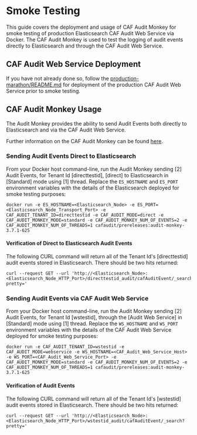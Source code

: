 # Smoke Testing

This guide covers the deployment and usage of CAF Audit Monkey for smoke testing of production Elasticsearch CAF Audit Web Service via Docker. The CAF Audit Monkey is used to test the logging of audit events directly to Elasticsearch and through the CAF Audit Web Service.

## CAF Audit Web Service Deployment

If you have not already done so, follow the [production-marathon/README.md](../README.md) for deployment of the production CAF Audit Web Service prior to smoke testing.

## CAF Audit Monkey Usage

The Audit Monkey provides the ability to send Audit Events both directly to Elasticsearch and via the CAF Audit Web Service.

Further information on the CAF Audit Monkey can be found [here](https://github.com/CAFAudit/audit-service/tree/develop/caf-audit-monkey).

### Sending Audit Events Direct to Elasticsearch

From your Docker host command-line, run the Audit Monkey sending [2] Audit Events, for Tenant Id [directtestid], [direct] to Elasticsearch in [Standard] mode using [1] thread. Replace the `ES_HOSTNAME` and `ES_PORT` environment variables with the details of the Elasticsearch deployed for smoke testing purposes:

```
docker run -e ES_HOSTNAME=<Elasticsearch_Node> -e ES_PORT=<Elasticsearch_Node_Transport_Port> -e CAF_AUDIT_TENANT_ID=directtestid -e CAF_AUDIT_MODE=direct -e CAF_AUDIT_MONKEY_MODE=standard -e CAF_AUDIT_MONKEY_NUM_OF_EVENTS=2 -e CAF_AUDIT_MONKEY_NUM_OF_THREADS=1 cafaudit/prereleases:audit-monkey-3.7.1-625
```

#### Verification of Direct to Elasticsearch Audit Events

The following CURL command will return all of the Tenant Id's [directtestid] audit events stored in Elasticsearch. There should be two hits returned:

```
curl --request GET --url 'http://<Elasticsearch_Node>:<Elasticsearch_Node_HTTP_Port>/directtestid_audit/cafAuditEvent/_search?pretty='
```

### Sending Audit Events via CAF Audit Web Service

From your Docker host command-line, run the Audit Monkey sending [2] Audit Events, for Tenant Id [wstestid], through the [Audit Web Service] in [Standard] mode using [1] thread. Replace the `WS_HOSTNAME` and `WS_PORT` environment variables with the details of the CAF Audit Web Service deployed for smoke testing purposes:

```
docker run -e CAF_AUDIT_TENANT_ID=wstestid -e CAF_AUDIT_MODE=webservice -e WS_HOSTNAME=<CAF_Audit_Web_Service_Host> -e WS_PORT=<CAF_Audit_Web_Service_Port> -e CAF_AUDIT_MONKEY_MODE=standard -e CAF_AUDIT_MONKEY_NUM_OF_EVENTS=2 -e CAF_AUDIT_MONKEY_NUM_OF_THREADS=1 cafaudit/prereleases:audit-monkey-3.7.1-625
```
#### Verification of Audit Events

The following CURL command will return all of the Tenant Id's [wstestid] audit events stored in Elasticsearch. There should be two hits returned:

```
curl --request GET --url 'http://<Elasticsearch_Node>:<Elasticsearch_Node_HTTP_Port>/wstestid_audit/cafAuditEvent/_search?pretty='
```
